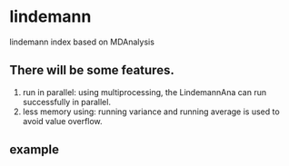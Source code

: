 # lindemann
lindemann index based on MDAnalysis
## There will be some features.
1. run in parallel: using multiprocessing, the LindemannAna can run successfully in parallel.
2. less memory using: running variance and running average is used to avoid value overflow.


## example
```python


```